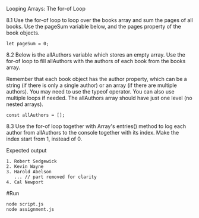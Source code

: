 Looping Arrays: The for-of Loop

8.1 Use the for-of loop to loop over the books array and sum the pages of all books. Use the pageSum variable below, and the pages property of the book objects.

```
let pageSum = 0;
```

8.2 Below is the allAuthors variable which stores an empty array. Use the for-of loop to fill allAuthors with the authors of each book from the books array.

Remember that each book object has the author property, which can be a string (if there is only a single author) or an array (if there are multiple authors). You may need to use the typeof operator. You can also use multiple loops if needed. The allAuthors array should have just one level (no nested arrays).

```
const allAuthors = [];
```

8.3 Use the for-of loop together with Array's entries() method to log each author from allAuthors to the console together with its index. Make the index start from 1, instead of 0.

Expected output

```
1. Robert Sedgewick
2. Kevin Wayne
3. Harold Abelson
   ... // part removed for clarity
4. Cal Newport
```

#Run

```
node script.js
node assignment.js
```
